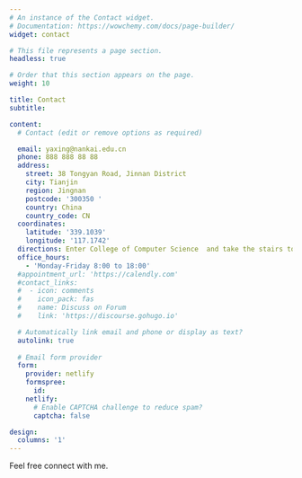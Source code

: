 ```yaml
---
# An instance of the Contact widget.
# Documentation: https://wowchemy.com/docs/page-builder/
widget: contact

# This file represents a page section.
headless: true

# Order that this section appears on the page.
weight: 10

title: Contact
subtitle:

content:
  # Contact (edit or remove options as required)

  email: yaxing@nankai.edu.cn
  phone: 888 888 88 88
  address:
    street: 38 Tongyan Road, Jinnan District
    city: Tianjin
    region: Jingnan
    postcode: '300350 '
    country: China
    country_code: CN
  coordinates:
    latitude: '339.1039'
    longitude: '117.1742'
  directions: Enter College of Computer Science  and take the stairs to Office 448 on Floor 4
  office_hours:
    - 'Monday-Friday 8:00 to 18:00'
  #appointment_url: 'https://calendly.com'
  #contact_links:
  #  - icon: comments
  #    icon_pack: fas
  #    name: Discuss on Forum
  #    link: 'https://discourse.gohugo.io'

  # Automatically link email and phone or display as text?
  autolink: true
  
  # Email form provider
  form:
    provider: netlify
    formspree:
      id:
    netlify:
      # Enable CAPTCHA challenge to reduce spam?
      captcha: false

design:
  columns: '1'
---
```

Feel free connect with me.
